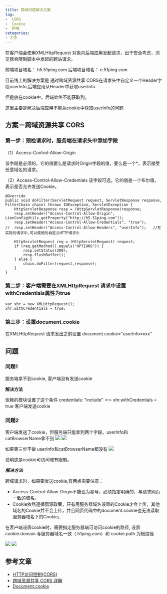 ```yaml
---
title: 跨域问题解决方案
tag:
-  CORS
-  Cookie
-  跨域
categories:
- 工作
---
```


在客户端会使用XMLHttpRequest 对象向后端应用发起请求，出于安全考虑，浏览器会限制脚本中发起的跨站请求。

前端项目域名： h5.51ping.com   后端项目域名： e.51ping.com

目前线上的解决方案是  通过跨域资源共享 CORS在请求头中自定义一个Header字段userInfo,后端应用从Header中获取userInfo.   

但是放在cookie中，后端始终不能获取到。


这里主要是解决后端应用不能从cookie中获取userInfo的问题
<!-- more -->

## 方案－跨域资源共享 CORS
### 第一步：预检请求时，服务端在请求头中添加字段
 
（1）Access-Control-Allow-Origin
 
该字段是必须的。它的值要么是请求时Origin字段的值，要么是一个*，表示接受任意域名的请求。
 
（2）Access-Control-Allow-Credentials
该字段可选。它的值是一个布尔值，表示是否允许发送Cookie。

	@Override
	public void doFilter(ServletRequest request, ServletResponse response, FilterChain chain) throws IOException, ServletException {
	    HttpServletResponse resp = (HttpServletResponse)response;
	    resp.setHeader("Access-Control-Allow-Origin", LionConfigUtils.getProperty("http://h5.51ping.com"));
	    resp.setHeader("Access-Control-Allow-Credentials", "true");
	//  resp.setHeader("Access-Control-Allow-Headers", "userInfo");   //在实际的请求中,可以使用的自定义HTTP请求头
	
	    HttpServletRequest req = (HttpServletRequest) request;
	    if (req.getMethod().equals("OPTIONS")) {
	        resp.setStatus(200);
	        resp.flushBuffer();
	    } else {
	        chain.doFilter(request,response);
	    }
	}
### 第二步：客户端需要在XMLHttpRequest 请求中设置withCredentials属性为true
	var xhr = new XMLHttpRequest();
	xhr.withCredentials = true;
### 第三步：设置document.cookie
在XMLHttpRequest 请求发出之前设置 document.cookie="userInfo=xxx"

## 问题
### 问题1  
 服务端拿不到cookie,  客户端没有发送cookie
 
 **解决方法**
 
 依赖的模块设置了这个条件 credentials: "include" ＝> xhr.withCredentials = true  客户端发送cookie
 
### 问题2
客户端发送了cookie，但服务端只能拿到两个字段，userInfo和catBrowserName拿不到
![](/images/CORS/QQ20161017-0@2x.png)
![](/images/CORS/QQ20161017-1@2x.png)

 
如果第三步不做 userInfo和catBrowserName都没有
![](/images/CORS/QQ20161017-2@2x.png)

说明这是cookie可访问域有限制。
 
***解决方法***

跨域请求时，如果要发送cookie,有两点需要注意：

- Access-Control-Allow-Origin不能设为星号，必须指定明确的、与请求网页一致的域名。
- Cookie依然遵循同源政策，只有用服务器域名设置的Cookie才会上传，其他域名的Cookie并不会上传，并且网页代码中的document.cookie也无法读取服务器域名下的Cookie。

在客户端设置cookie时，需要指定服务器端可访问cookie的路径,  设置cookie.domain 与服务器域名一致（.51ping.com）和 cookie.path 为根路径
 
![](/images/CORS/QQ20161017-3@2x.png)
![](/images/CORS/QQ20161017-4@2x.png)

## 参考文章
 
- [HTTP访问控制(CORS)](https://developer.mozilla.org/zh-CN/docs/Web/HTTP/Access_control_CORS#Access-Control-Allow-Headers) 
- [跨域资源共享 CORS 详解](http://www.ruanyifeng.com/blog/2016/04/cors.html) 
- [Document.cookie](https://developer.mozilla.org/en-US/docs/Web/API/Document/cookie)